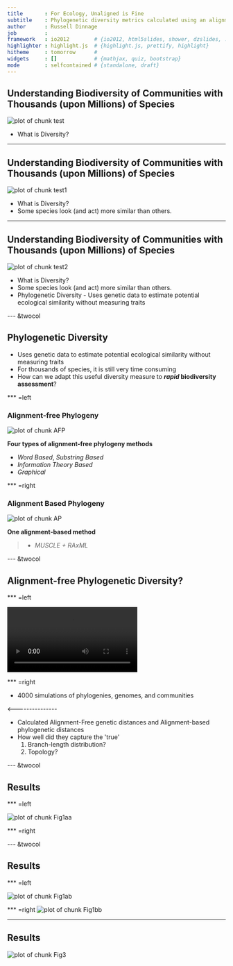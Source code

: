 ```yaml
---
title       : For Ecology, Unaligned is Fine  
subtitle    : Phylogenetic diversity metrics calculated using an alignment-free method are faster, more accurate, and more consistent than alignment-based methods
author      : Russell Dinnage
job         : 
framework   : io2012        # {io2012, html5slides, shower, dzslides, ...}
highlighter : highlight.js  # {highlight.js, prettify, highlight}
hitheme     : tomorrow      # 
widgets     : []            # {mathjax, quiz, bootstrap}
mode        : selfcontained # {standalone, draft}
---
```


## Understanding Biodiversity of Communities with Thousands (upon Millions) of Species

![plot of chunk test](assets/fig/test.png) 


* What is Diversity? 

---

## Understanding Biodiversity of Communities with Thousands (upon Millions) of Species

![plot of chunk test1](assets/fig/test1.png) 


* What is Diversity?
* Some species look (and act) more similar than others.

---

## Understanding Biodiversity of Communities with Thousands (upon Millions) of Species

![plot of chunk test2](assets/fig/test2.png) 


* What is Diversity? 
* Some species look (and act) more similar than others.
* Phylogenetic Diversity - Uses genetic data to estimate potential ecological similarity without measuring traits

--- &twocol

## Phylogenetic Diversity

- Uses genetic data to estimate potential ecological similarity without measuring traits
- For thousands of species, it is still very time consuming
- How can we adapt this useful diversity measure to **_rapid_ biodiversity assessment**?


*** =left

### __Alignment-free Phylogeny__

![plot of chunk AFP](assets/fig/AFP.png) 

**Four types of alignment-free phylogeny methods**
- *Word Based*, *Substring Based* 
- *Information Theory Based*
- *Graphical*


*** =right

### **Alignment Based Phylogeny**

![plot of chunk AP](assets/fig/AP.png) 

**One alignment-based method**

>- *MUSCLE + RAxML*


--- &twocol

## Alignment-free Phylogenetic Diversity?

*** =left

<video   controls="controls" loop="loop"><source src="assets/fig/treeanimate.ogg" />video of chunk treeanimate</video>


*** =right

- 4000 simulations of phylogenies, genomes, and communities

<---------------

- Calculated Alignment-Free genetic distances and Alignment-based phylogenetic distances
- How well did they capture the 'true'
  1. Branch-length distribution?
  2. Topology?

--- &twocol

## Results

*** =left

![plot of chunk Fig1aa](assets/fig/Fig1aa.png) 


*** =right

--- &twocol

## Results

*** =left

![plot of chunk Fig1ab](assets/fig/Fig1ab.png) 


*** =right
![plot of chunk Fig1bb](assets/fig/Fig1bb.png) 


---

## Results

![plot of chunk Fig3](assets/fig/Fig3.png) 



